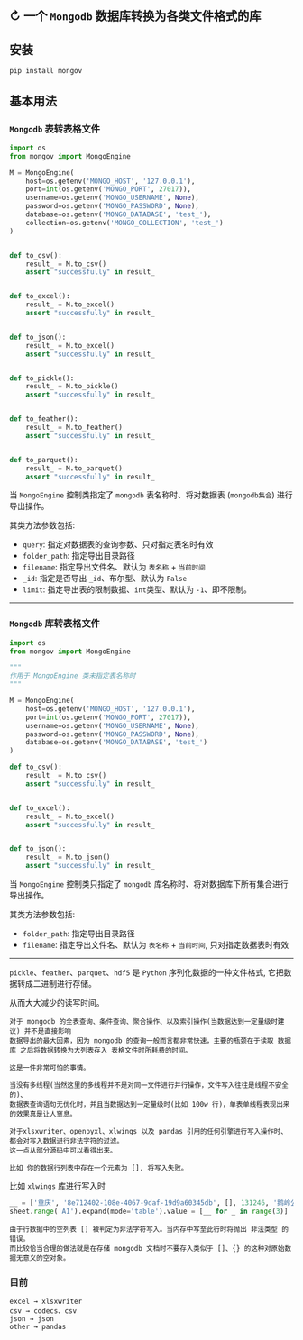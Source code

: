 ## ↻ 一个 `Mongodb` 数据库转换为各类文件格式的库

## 安装

```shell
pip install mongov
```

## 基本用法

### `Mongodb` 表转表格文件

```python
import os
from mongov import MongoEngine

M = MongoEngine(
    host=os.getenv('MONGO_HOST', '127.0.0.1'),
    port=int(os.getenv('MONGO_PORT', 27017)),
    username=os.getenv('MONGO_USERNAME', None),
    password=os.getenv('MONGO_PASSWORD', None),
    database=os.getenv('MONGO_DATABASE', 'test_'),
    collection=os.getenv('MONGO_COLLECTION', 'test_')
)


def to_csv():
    result_ = M.to_csv()
    assert "successfully" in result_


def to_excel():
    result_ = M.to_excel()
    assert "successfully" in result_


def to_json():
    result_ = M.to_excel()
    assert "successfully" in result_


def to_pickle():
    result_ = M.to_pickle()
    assert "successfully" in result_


def to_feather():
    result_ = M.to_feather()
    assert "successfully" in result_


def to_parquet():
    result_ = M.to_parquet()
    assert "successfully" in result_
```

当 `MongoEngine` 控制类指定了 `mongodb` 表名称时、将对数据表 (`mongodb集合`) 进行导出操作。

其类方法参数包括:
- `query`: 指定对数据表的查询参数、只对指定表名时有效
- `folder_path`: 指定导出目录路径
- `filename`: 指定导出文件名、默认为 `表名称` + `当前时间`
- `_id`: 指定是否导出 `_id`、布尔型、默认为 `False`
- `limit`: 指定导出表的限制数据、`int`类型、默认为 `-1`、即不限制。

---

### `Mongodb` 库转表格文件

```python
import os
from mongov import MongoEngine

"""
作用于 MongoEngine 类未指定表名称时
"""

M = MongoEngine(
    host=os.getenv('MONGO_HOST', '127.0.0.1'),
    port=int(os.getenv('MONGO_PORT', 27017)),
    username=os.getenv('MONGO_USERNAME', None),
    password=os.getenv('MONGO_PASSWORD', None),
    database=os.getenv('MONGO_DATABASE', 'test_')
)

def to_csv():
    result_ = M.to_csv()
    assert "successfully" in result_


def to_excel():
    result_ = M.to_excel()
    assert "successfully" in result_


def to_json():
    result_ = M.to_json()
    assert "successfully" in result_
```
当 `MongoEngine` 控制类只指定了 `mongodb` 库名称时、将对数据库下所有集合进行导出操作。

其类方法参数包括:
- `folder_path`: 指定导出目录路径
- `filename`: 指定导出文件名、默认为 `表名称` + `当前时间`, 只对指定数据表时有效

---

`pickle`、`feather`、`parquet`、`hdf5` 是 `Python` 序列化数据的一种文件格式, 它把数据转成二进制进行存储。

从而大大减少的读写时间。



```text
对于 mongodb 的全表查询、条件查询、聚合操作、以及索引操作(当数据达到一定量级时建议) 并不是直接影响
数据导出的最大因素，因为 mongodb 的查询一般而言都非常快速，主要的瓶颈在于读取 数据库 之后将数据转换为大列表存入 表格文件时所耗费的时间。

这是一件非常可怕的事情。

当没有多线程(当然这里的多线程并不是对同一文件进行并行操作，文件写入往往是线程不安全的)、
数据表查询语句无优化时，并且当数据达到一定量级时(比如 100w 行)，单表单线程表现出来的效果真是让人窒息。
```

```text
对于xlsxwriter、openpyxl、xlwings 以及 pandas 引用的任何引擎进行写入操作时、都会对写入数据进行非法字符的过滤。
这一点从部分源码中可以看得出来。

比如 你的数据行列表中存在一个元素为 [], 将写入失败。
```
比如 `xlwings` 库进行写入时
```python
__ = ['重庆', '8e712402-108e-4067-9daf-19d9a60345db', [], 131246, '鹅岭公园', '2021-10-12 16:54:40', '其实我是岛酱', 1] 
sheet.range('A1').expand(mode='table').value = [__ for _ in range(3)]
```
```text
由于行数据中的空列表 [] 被判定为非法字符写入。当内存中写至此行时将抛出 非法类型 的错误。
而比较恰当合理的做法就是在存储 mongodb 文档时不要存入类似于 []、{} 的这种对原始数据无意义的空对象。
```


### 目前

```text
excel → xlsxwriter
csv → codecs、csv
json → json
other → pandas
```